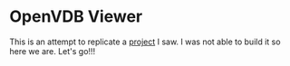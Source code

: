 # OpenVDB Viewer

This is an attempt to replicate a [project](https://github.com/Rvidye/HPP) I saw.
I was not able to build it so here we are.
Let's go!!!
